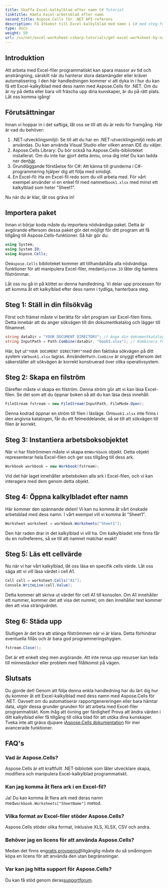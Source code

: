 ```yaml
---
title: Skaffa Excel-kalkylblad efter namn C# Tutorial
linktitle: Hämta Excel-arbetsblad efter namn
second_title: Aspose.Cells för .NET API-referens
description: Få åtkomst till Excel-kalkylblad med namn i C# med steg-för-steg-vägledning, med Aspose.Cells för .NET för bättre kodeffektivitet.
type: docs
weight: 50
url: /sv/net/excel-worksheet-csharp-tutorials/get-excel-worksheet-by-name-csharp-tutorial/
---
```

## Introduktion

Att arbeta med Excel-filer programmatiskt kan spara massor av tid och ansträngning, särskilt när du hanterar stora datamängder eller kräver automatisering. I den här handledningen kommer vi att dyka in i hur du kan få ett Excel-kalkylblad med dess namn med Aspose.Cells för .NET. Om du är ny på detta eller bara vill fräscha upp dina kunskaper, är du på rätt plats. Låt oss komma igång!

## Förutsättningar

Innan vi hoppar in i det saftiga, låt oss se till att du är redo för framgång. Här är vad du behöver:

1. .NET-utvecklingsmiljö: Se till att du har en .NET-utvecklingsmiljö redo att användas. Du kan använda Visual Studio eller vilken annan IDE du väljer.
2.  Aspose.Cells Library: Du bör också ha Aspose.Cells-biblioteket installerat. Om du inte har gjort detta ännu, oroa dig inte! Du kan ladda ner den[här](https://releases.aspose.com/cells/net/).
3. Grundläggande förståelse för C#: Att känna till grunderna i C#-programmering hjälper dig att följa med smidigt.
4. En Excel-fil: Ha en Excel-fil redo som du vill arbeta med. För vårt exempel använder vi en enkel fil med namnet`book1.xlsx` med minst ett kalkylblad som heter "Sheet1".

Nu när du är klar, låt oss gräva in!

## Importera paket

Innan vi börjar koda måste du importera nödvändiga paket. Detta är avgörande eftersom dessa paket gör det möjligt för ditt program att få tillgång till Aspose.Cells-funktioner. Så här gör du:

```csharp
using System;
using System.IO;
using Aspose.Cells;
```

 De`Aspose.Cells` biblioteket kommer att tillhandahålla alla nödvändiga funktioner för att manipulera Excel-filer, medan`System.IO` låter dig hantera filströmmar.

Låt oss nu gå in på köttet av denna handledning. Vi delar upp processen för att komma åt ett kalkylblad efter dess namn i tydliga, hanterbara steg.

## Steg 1: Ställ in din filsökväg

Först och främst måste vi berätta för vårt program var Excel-filen finns. Detta innebär att du anger sökvägen till din dokumentkatalog och lägger till filnamnet.

```csharp
string dataDir = "YOUR DOCUMENT DIRECTORY"; // Ange din dokumentkatalog
string InputPath = Path.Combine(dataDir, "book1.xlsx"); // Kombinera för att bilda hela vägen
```

 Här, byt ut`"YOUR DOCUMENT DIRECTORY"`med den faktiska sökvägen på ditt system var`book1.xlsx` lagras. Använder`Path.Combine` är snyggt eftersom det säkerställer att sökvägen är korrekt konstruerad över olika operativsystem.

## Steg 2: Skapa en filström

Därefter måste vi skapa en filström. Denna ström gör att vi kan läsa Excel-filen. Se det som att du öppnar boken så att du kan läsa dess innehåll.

```csharp
FileStream fstream = new FileStream(InputPath, FileMode.Open);
```

 Denna kodrad öppnar en ström till filen i läsläge. Om`book1.xlsx` inte finns i den angivna katalogen, får du ett felmeddelande, så se till att sökvägen till filen är korrekt.

## Steg 3: Instantiera arbetsboksobjektet

 När vi har filströmmen måste vi skapa en`Workbook` objekt. Detta objekt representerar hela Excel-filen och ger oss tillgång till dess ark.

```csharp
Workbook workbook = new Workbook(fstream);
```

Vid det här laget innehåller arbetsboken alla ark i Excel-filen, och vi kan interagera med dem genom detta objekt.

## Steg 4: Öppna kalkylbladet efter namn

Här kommer den spännande delen! Vi kan nu komma åt vårt önskade arbetsblad med dess namn. I vårt exempel vill vi komma åt "Sheet1".

```csharp
Worksheet worksheet = workbook.Worksheets["Sheet1"];
```

Den här raden drar in det kalkylblad vi vill ha. Om kalkylbladet inte finns får du en nollreferens, så se till att namnet matchar exakt!

## Steg 5: Läs ett cellvärde

Nu när vi har vårt kalkylblad, låt oss läsa en specifik cells värde. Låt oss säga att vi vill läsa värdet i cell A1.

```csharp
Cell cell = worksheet.Cells["A1"];
Console.WriteLine(cell.Value);
```

Detta kommer att skriva ut värdet för cell A1 till konsolen. Om A1 innehåller ett nummer, kommer det att visa det numret; om den innehåller text kommer den att visa strängvärdet.

## Steg 6: Städa upp

Slutligen är det bra att stänga filströmmen när vi är klara. Detta förhindrar eventuella fillås och är bara god programmeringshygien.

```csharp
fstream.Close();
```

Det är ett enkelt steg men avgörande. Att inte rensa upp resurser kan leda till minnesläckor eller problem med filåtkomst på vägen.

## Slutsats

Du gjorde det! Genom att följa denna enkla handledning har du lärt dig hur du kommer åt ett Excel-kalkylblad med dess namn med Aspose.Cells för .NET. Oavsett om du automatiserar rapportgenereringen eller bara hämtar data, utgör dessa grunder grunden för att arbeta med Excel-filer programmatiskt.
 Kom ihåg att övning ger färdighet! Prova att ändra värden i ditt kalkylblad eller få tillgång till olika blad för att utöka dina kunskaper. Tveka inte att gräva djupare i[Aspose.Cells dokumentation](https://reference.aspose.com/cells/net/) för mer avancerade funktioner.

## FAQ's

### Vad är Aspose.Cells?
Aspose.Cells är ett kraftfullt .NET-bibliotek som låter utvecklare skapa, modifiera och manipulera Excel-kalkylblad programmatiskt.

### Kan jag komma åt flera ark i en Excel-fil?
 Ja! Du kan komma åt flera ark med deras namn med`workbook.Worksheets["SheetName"]` metod.

### Vilka format av Excel-filer stöder Aspose.Cells?
Aspose.Cells stöder olika format, inklusive XLS, XLSX, CSV och andra.

### Behöver jag en licens för att använda Aspose.Cells?
 Medan det finns en[gratis provperiod](https://releases.aspose.com/)tillgänglig måste du så småningom köpa en licens för att använda den utan begränsningar.

### Var kan jag hitta support för Aspose.Cells?
 Du kan få stöd genom deras[supportforum](https://forum.aspose.com/c/cells/9).